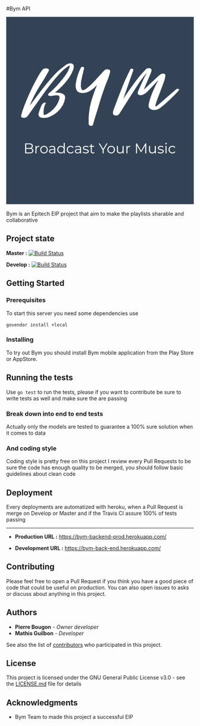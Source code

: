 #Bym API

<p align="center"> 
<img src="documentation/images/bym.png">
</p>

Bym is an Epitech EIP project that aim to make the playlists sharable and collaborative 

## Project state

**Master  :** [![Build Status](https://travis-ci.com/PierreBougon/Bym-BackEnd.svg?token=9ToS6xY1MC9b9a6bTDWE&branch=master)](https://travis-ci.com/PierreBougon/Bym-BackEnd)

**Develop :** [![Build Status](https://travis-ci.com/PierreBougon/Bym-BackEnd.svg?token=9ToS6xY1MC9b9a6bTDWE&branch=develop)](https://travis-ci.com/PierreBougon/Bym-BackEnd)

## Getting Started


### Prerequisites

To start this server you need some dependencies use 
```shell script
govendor install +local
```

### Installing

To try out Bym you should install Bym mobile application from the Play Store or AppStore.


## Running the tests

Use `go test` to run the tests, please if you want to contribute be sure to write tests as well and make sure the are passing

### Break down into end to end tests

Actually only the models are tested to guarantee a 100% sure solution when it comes to data


### And coding style

Coding style is pretty free on this project I review every Pull Requests to be sure the code has enough quality to be merged, you should follow basic guidelines about clean code

## Deployment

Every deployments are automatized with heroku, when a Pull Request is merge on Develop or Master and if the Travis CI assure 100% of tests passing

___

* **Production URL  :** https://bym-backend-prod.herokuapp.com/

* **Development URL :** https://bym-back-end.herokuapp.com/



## Contributing

Please feel free to open a Pull Request if you think you have a good piece of code that could be useful on production. You can also open issues to asks or discuss about anything in this project.


## Authors

* **Pierre Bougon** - *Owner developer*
* **Mathis Guilbon** - *Developer*

See also the list of [contributors](https://github.com/PierreBougon/Bym-BackEnd/contributors) who participated in this project.

## License

This project is licensed under the GNU General Public License v3.0 - see the [LICENSE.md](LICENSE.md) file for details

## Acknowledgments

* Bym Team to made this project a successful EIP
